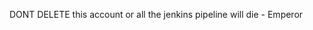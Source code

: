 DONT DELETE this account or all the jenkins pipeline will die - Emperor
<!---
Jenkins-Kiplepay/Jenkins-Kiplepay is a ✨ special ✨ repository because its `README.md` (this file) appears on your GitHub profile.
You can click the Preview link to take a look at your changes.
--->
